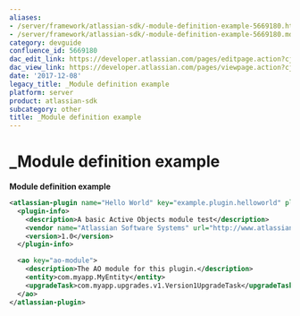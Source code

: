 ```yaml
---
aliases:
- /server/framework/atlassian-sdk/-module-definition-example-5669180.html
- /server/framework/atlassian-sdk/-module-definition-example-5669180.md
category: devguide
confluence_id: 5669180
dac_edit_link: https://developer.atlassian.com/pages/editpage.action?cjm=wozere&pageId=5669180
dac_view_link: https://developer.atlassian.com/pages/viewpage.action?cjm=wozere&pageId=5669180
date: '2017-12-08'
legacy_title: _Module definition example
platform: server
product: atlassian-sdk
subcategory: other
title: _Module definition example
---
```

# \_Module definition example

**Module definition example**

``` xml
<atlassian-plugin name="Hello World" key="example.plugin.helloworld" plugins-version="2">
  <plugin-info>
    <description>A basic Active Objects module test</description>
    <vendor name="Atlassian Software Systems" url="http://www.atlassian.com"/>
    <version>1.0</version>
  </plugin-info>

  <ao key="ao-module">
    <description>The AO module for this plugin.</description>
    <entity>com.myapp.MyEntity</entity>
    <upgradeTask>com.myapp.upgrades.v1.Version1UpgradeTask</upgradeTask>
  </ao>
</atlassian-plugin>
```













































































































